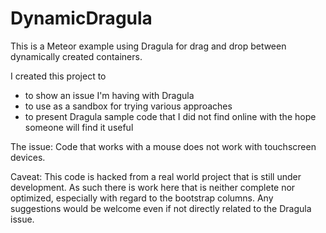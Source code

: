 # DynamicDragula
This is a Meteor example using Dragula for drag and drop between dynamically created containers. 

I created this project to 
  - to show an issue I'm having with Dragula
  - to use as a sandbox for trying various approaches
  - to present Dragula sample code that I did not find online with the hope someone will find it useful 

The issue:
  Code that works with a mouse does not work with touchscreen devices.

Caveat:
This code is hacked from a real world project that is still under development. As such there is work here that is neither complete nor optimized, especially with regard to the bootstrap columns. Any suggestions would be welcome even if not directly related to the Dragula issue.


